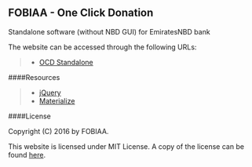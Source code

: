 FOBIAA - One Click Donation
---

Standalone software (without NBD GUI) for EmiratesNBD bank

The website can be accessed through the following URLs:
> - [OCD Standalone](https://fobiaa.github.io/OCD_Standalone)


####Resources
> - [jQuery](https://github.com/jquery/jquery)
> - [Materialize](https://github.com/dogfalo/materialize)


####License

Copyright (C) 2016 by FOBIAA.

This website is licensed under MIT License. A copy of the license can be found [here](https://github.com/FOBIAA/OCD_Standalone/blob/gh-pages/LICENSE.md).
